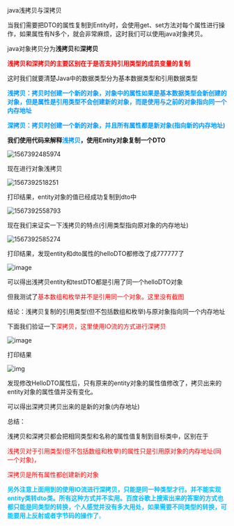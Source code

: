 java浅拷贝与深拷贝

当我们需要把DTO的属性复制到Entity时，会使用get、set方法对每个属性进行操作，如果属性有N多个，就会非常麻烦，这时我们可以使用java对象拷贝。

java对象拷贝分为**浅拷贝**和**深拷贝**

<font color=#FF0000>**浅拷贝和深拷贝的主要区别在于是否支持引用类型的成员变量的复制**</font>

这时我们就要清楚Java中的数据类型分为基本数据类型和引用数据类型

<font color=#0099ff>**浅拷贝：拷贝时创建一个新的对象，对象中的属性如果是基本数据类型会新创建的对象，但是属性是引用类型不会创建新的对象，而是使用与之前的对象指向同一个内存地址**</font>

<font color=#0099ff>**深拷贝：拷贝时创建一个新的对象，并且所有属性都是新对象(指向新的内存地址)**</font>



**我们使用代码来解释<font color=#0099ff>浅拷贝</font>，使用Entity对象复制一个DTO**

![1567392485974](C:\Users\Y1\AppData\Roaming\Typora\typora-user-images\1567392485974.png)



现在进行对象浅拷贝

![1567392518251](C:\Users\Y1\AppData\Roaming\Typora\typora-user-images\1567392518251.png)

打印结果，entity对象的值已经成功复制到dto中

![1567392558793](C:\Users\Y1\AppData\Roaming\Typora\typora-user-images\1567392558793.png)

现在我们来证实一下浅拷贝的特点(引用类型指向原对象的内存地址)

![1567392585274](C:\Users\Y1\AppData\Roaming\Typora\typora-user-images\1567392585274.png)

打印结果，发现entity和dto属性的helloDTO都修改了成777777了

![image](http://upload-images.jianshu.io/upload_images/14890912-28d3ad58b859b9f4?imageMogr2/auto-orient/strip%7CimageView2/2/w/1240)

可以得出浅拷贝entity和testDTO都是引用了同一个helloDTO对象

但我测试了<font color=#FF0000>基本数组和枚举并不是引用同一个对象。这里没有截图</font>

结论：浅拷贝复制的引用类型(但不包括数组和枚举)与原对象指向同一个内存地址



下面我们验证一下<font color=#FF0000>深拷贝，这里使用IO流的方式进行深拷贝</font>

![image](http://upload-images.jianshu.io/upload_images/14890912-e7c6d5ab5d9014b9?imageMogr2/auto-orient/strip%7CimageView2/2/w/1240)



打印结果

![img](https://mmbiz.qpic.cn/mmbiz_png/R3mA97JORjp0IBYpsXPZwBd0hGthibPe98baYib1ODMXZH63j2Aw1dRQ7XNZs3awpowA4cS9yDDMHljB1icoAVTibQ/640?wx_fmt=png&tp=webp&wxfrom=5&wx_lazy=1&wx_co=1)

发现修改HelloDTO属性后，只有原来的entity对象的属性值修改了，拷贝出来的entity对象的属性值并没有变化。

可以得出深拷贝拷贝出来的是新的对象(内存地址)



总结：

浅拷贝和深拷贝都会把相同类型和名称的属性值复制到目标类中，区别在于

<font color=#FF0000>浅拷贝对于引用类型(但不包括数组和枚举)的属性只是引用原对象的内存地址(同一个对象)，</font>

<font color=#FF0000>深拷贝是所有属性都创建新的对象</font>



<font color=#00BFFF>**另外注意上面用到的使用IO流进行深拷贝，只能是同一种类型才行。并不能实现entity类转dto类。所有这种方式并不实用。百度谷歌上搜索出来的答案的方式也都只能是同类型的转换，个人感觉并没有多大用处，如果需要不同类型的转换，可能要用上反射或者字节码的操作了**。</font>